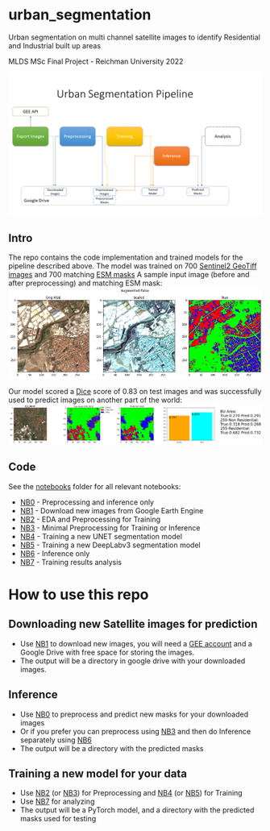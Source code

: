 # urban_segmentation
Urban segmentation on multi channel satellite images to identify Residential and Industrial built up areas

MLDS MSc Final Project - Reichman University 2022

![urban segmentation pipeline](urb_seg_ppln.png) 

## Intro
The repo contains the code implementation and trained models for the pipeline described above.
The model was trained on 700 [Sentinel2 GeoTiff images](https://developers.google.com/earth-engine/datasets/catalog/COPERNICUS_S2_SR) and 700 matching [ESM masks](https://land.copernicus.eu/pan-european/GHSL/european-settlement-map/esm-2015-release-2019?tab=download)
A sample input image (before and after preprocessing) and matching ESM mask:
![sample image](sample_input.png)

Our model scored a [Dice]([https://towardsdatascience.com/metrics-to-evaluate-your-semantic-segmentation-model-6bcb99639aa2#:~:text=The%20Dice%20coefficient%20is%20very,similarity%20between%20predicted%20and%20truth](https://towardsdatascience.com/metrics-to-evaluate-your-semantic-segmentation-model-6bcb99639aa2)) score of 0.83 on test images and was successfully used to predict images on another part of the world:
![sample pred](sample_pred.png)

## Code
See the [notebooks](notebooks/) folder for all relevant notebooks:
- [NB0](notebooks/NB0_Predict.ipynb) - Preprocessing and inference only
- [NB1](notebooks/NB1%20Exporting%20Sentinel%202%20Images%20from%20GEE) - Download new images from Google Earth Engine
- [NB2](notebooks/NB2%20EDA%20and%20Preprocessing%20for%20Training.ipynb) - EDA and Preprocessing for Training
- [NB3](notebooks/NB3%20Preprocessing%20for%20Inference.ipynb) - Minimal Preprocessing for Training or Inference
- [NB4](notebooks/NB4%20Urban%20Segmentation%20Training%20Pipeline%20(PyTorch%20UNET)) - Training a new UNET segmentation model
- [NB5](notebooks/NB5%20Urban%20Segmentation%20Pipeline%202%20(PyTorch%20DeepLabV3)) - Training a new DeepLabv3 segmentation model
- [NB6](notebooks/NB6%20Inference%20Pipeline%20(PyTorch%20UNET)) - Inference only
- [NB7](notebooks/NB7%20Experiments_Results_Analysis.ipynb) - Training results analysis

# How to use this repo
## Downloading new Satellite images for prediction
- Use [NB1](notebooks/NB1%20Exporting%20Sentinel%202%20Images%20from%20GEE) to download new images, you will need a [GEE account](https://code.earthengine.google.com/) and a Google Drive with free space for storing the images.
- The output will be a directory in google drive with your downloaded images.

## Inference
- Use [NB0](notebooks/NB0_Predict.ipynb) to preprocess and predict new masks for your downloaded images
- Or if you prefer you can preprocess using [NB3](notebooks/NB3%20Preprocessing%20for%20Inference.ipynb) and then do Inference separately using [NB6](notebooks/NB6%20Inference%20Pipeline%20(PyTorch%20UNET))
- The output will be a directory with the predicted masks

## Training a new model for your data
- Use [NB2](notebooks/NB2%20EDA%20and%20Preprocessing%20for%20Training.ipynb) (or [NB3](notebooks/NB3%20Preprocessing%20for%20Inference.ipynb)) for Preprocessing and [NB4](notebooks/NB4%20Urban%20Segmentation%20Training%20Pipeline%20(PyTorch%20UNET)) (or [NB5](notebooks/NB5%20Urban%20Segmentation%20Pipeline%202%20(PyTorch%20DeepLabV3))) for Training
- Use [NB7](notebooks/NB7%20Experiments_Results_Analysis.ipynb) for analyzing
- The output will be a PyTorch model, and a directory with the predicted masks used for testing


